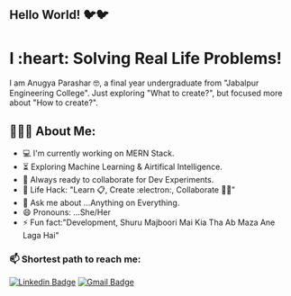  <h2> Hello World! 🐦🐦</h2>
 
 <h1>I :heart: Solving Real Life Problems! </h1>

I am Anugya Parashar :nerd_face:, a final year undergraduate from "Jabalpur Engineering College". Just exploring "What to create?", but focused more about "How to create?".

<h2 align="left">👨🏻‍💻 About Me:</h2>

- :computer: I'm currently working on MERN Stack.
- :hourglass_flowing_sand:  Exploring Machine Learning & Airtifical Intelligence.
- :rocket: Always ready to collaborate for Dev Experiments.
- :dart: Life Hack: "Learn :clipboard:, Create :electron:, Collaborate :dancing_women:" 
- 💬 Ask me about ...Anything on Everything.
- 😄 Pronouns: ...She/Her
- :zap: Fun fact:"Development, Shuru Majboori Mai Kia Tha Ab Maza Ane Laga Hai"<br>

### 📫 Shortest path to reach me:
[![Linkedin Badge](https://img.shields.io/badge/-Anugya-blue?style=flat-square&logo=Linkedin&logoColor=white&link=https://www.linkedin.com/in/anugya-parashar/)](https://www.linkedin.com/in/anugya-parashar/)            [![Gmail Badge](https://img.shields.io/badge/-Anugya-c14438?style=flat-square&logo=Gmail&logoColor=white&link=mailto:anugyaparashar50@gmail.com)](mailto:anugyaparashar50@gmail.com)

   
    
